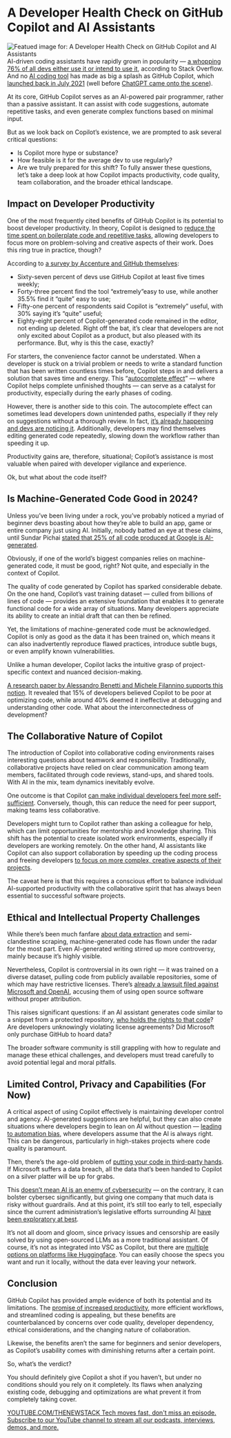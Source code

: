 # A Developer Health Check on GitHub Copilot and AI Assistants
![Featued image for: A Developer Health Check on GitHub Copilot and AI Assistants](https://cdn.thenewstack.io/media/2024/11/fd9615a1-pexels-divinetechygirl-1181287b-1024x576.jpg)
AI-driven coding assistants have rapidly grown in popularity — [a whopping 76% of all devs either use it or intend to use it](https://survey.stackoverflow.co/2024/ai#sentiment-and-usage-ai-select), according to Stack Overflow. And no [AI coding tool](https://thenewstack.io/top-5-code-completion-services/) has made as big a splash as GitHub Copilot, which [launched back in July 2021](https://thenewstack.io/github-copilot-a-powerful-controversial-autocomplete-for-developers/) (well before [ChatGPT came onto the scene](https://thenewstack.io/just-out-of-the-box-chatgpt-causing-waves-of-talk-concern/)).

At its core, GitHub Copilot serves as an AI-powered pair programmer, rather than a passive assistant. It can assist with code suggestions, automate repetitive tasks, and even generate complex functions based on minimal input.

But as we look back on Copilot’s existence, we are prompted to ask several critical questions:

- Is Copilot more hype or substance?
- How feasible is it for the average dev to use regularly?
- Are we truly prepared for this shift?
To fully answer these questions, let’s take a deep look at how Copilot impacts productivity, code quality, team collaboration, and the broader ethical landscape.

## Impact on Developer Productivity
One of the most frequently cited benefits of GitHub Copilot is its potential to boost developer productivity. In theory, Copilot is designed to [reduce the time spent on boilerplate code and repetitive tasks](https://graphite.dev/guides/github-copilot-productivity), allowing developers to focus more on problem-solving and creative aspects of their work. Does this ring true in practice, though?

According to [a survey by Accenture and GitHub themselves](https://github.blog/news-insights/research/research-quantifying-github-copilots-impact-in-the-enterprise-with-accenture/):

- Sixty-seven percent of devs use GitHub Copilot at least five times weekly;
- Forty-three percent find the tool “extremely”easy to use, while another 35.5% find it “quite” easy to use;
- Fifty-one percent of respondents said Copilot is “extremely” useful, with 30% saying it’s “quite” useful;
- Eighty-eight percent of Copilot-generated code remained in the editor, not ending up deleted.
Right off the bat, it’s clear that developers are not only excited about Copilot as a product, but also pleased with its performance. But, why is this the case, exactly?

For starters, the convenience factor cannot be understated. When a developer is stuck on a trivial problem or needs to write a standard function that has been written countless times before, Copilot steps in and delivers a solution that saves time and energy. This “[autocomplete effect](https://stackoverflow.com/questions/2083467/does-autocomplete-have-an-impact-on-code)” — where Copilot helps complete unfinished thoughts — can serve as a catalyst for productivity, especially during the early phases of coding.

However, there is another side to this coin. The autocomplete effect can sometimes lead developers down unintended paths, especially if they rely on suggestions without a thorough review. In fact, [it’s already happening and devs are noticing it](https://github.com/orgs/community/discussions/7323). Additionally, developers may find themselves editing generated code repeatedly, slowing down the workflow rather than speeding it up.

Productivity gains are, therefore, situational; Copilot’s assistance is most valuable when paired with developer vigilance and experience.

Ok, but what about the code itself?

## Is Machine-Generated Code Good in 2024?
Unless you’ve been living under a rock, you’ve probably noticed a myriad of beginner devs boasting about how they’re able to build an app, game or entire company just using AI. Initially, nobody batted an eye at these claims, until Sundar Pichai [stated that 25% of all code produced at Google is AI-generated](https://arstechnica.com/ai/2024/10/google-ceo-says-over-25-of-new-google-code-is-generated-by-ai/).

Obviously, if one of the world’s biggest companies relies on machine-generated code, it must be good, right? Not quite, and especially in the context of Copilot.

The quality of code generated by Copilot has sparked considerable debate. On the one hand, Copilot’s vast training dataset — culled from billions of lines of code — provides an extensive foundation that enables it to generate functional code for a wide array of situations. Many developers appreciate its ability to create an initial draft that can then be refined.

Yet, the limitations of machine-generated code must be acknowledged. Copilot is only as good as the data it has been trained on, which means it can also inadvertently reproduce flawed practices, introduce subtle bugs, or even amplify known vulnerabilities.

Unlike a human developer, Copilot lacks the intuitive grasp of project-specific context and nuanced decision-making.

[A research paper by Alessandro Benetti and Michele Filannino supports this notion](https://ceur-ws.org/Vol-3762/489.pdf%5C). It revealed that 15% of developers believed Copilot to be poor at optimizing code, while around 40% deemed it ineffective at debugging and understanding other code.
What about the interconnectedness of development?

## The Collaborative Nature of Copilot
The introduction of Copilot into collaborative coding environments raises interesting questions about teamwork and responsibility. Traditionally, collaborative projects have relied on clear communication among team members, facilitated through code reviews, stand-ups, and shared tools. With AI in the mix, team dynamics inevitably evolve.

One outcome is that Copilot [can make individual developers feel more self-sufficient](https://docs.kedehub.io/kede-manage/kede-copilot.html). Conversely, though, this can reduce the need for peer support, making teams less collaborative.

Developers might turn to Copilot rather than asking a colleague for help, which can limit opportunities for mentorship and knowledge sharing. This shift has the potential to create isolated work environments, especially if developers are working remotely. On the other hand, AI assistants like Copilot can also support collaboration by speeding up the coding process and freeing developers [to focus on more complex, creative aspects of their projects](https://www.deloitte.com/uk/en/Industries/technology/blogs/2024/the-future-of-coding-is-here-how-ai-is-reshaping-software-development.html).

The caveat here is that this requires a conscious effort to balance individual AI-supported productivity with the collaborative spirit that has always been essential to successful software projects.

## Ethical and Intellectual Property Challenges
While there’s been much fanfare [about data extraction](https://apryse.com/capabilities/extraction) and semi-clandestine scraping, machine-generated code has flown under the radar for the most part. Even AI-generated writing stirred up more controversy, mainly because it’s highly visible.

Nevertheless, Copilot is controversial in its own right — it was trained on a diverse dataset, pulling code from publicly available repositories, some of which may have restrictive licenses. There’s [already a lawsuit filed against Microsoft and OpenAI](https://www.theverge.com/2022/11/8/23446821/microsoft-openai-github-copilot-class-action-lawsuit-ai-copyright-violation-training-data), accusing them of using open source software without proper attribution.

This raises significant questions: if an AI assistant generates code similar to a snippet from a protected repository, [who holds the rights to that code](https://www.bloomberglaw.com/external/document/X4H9CFB4000000/copyrights-professional-perspective-ip-issues-with-ai-code-gener)? Are developers unknowingly violating license agreements? Did Microsoft only purchase GitHub to hoard data?

The broader software community is still grappling with how to regulate and manage these ethical challenges, and developers must tread carefully to avoid potential legal and moral pitfalls.

## Limited Control, Privacy and Capabilities (For Now)
A critical aspect of using Copilot effectively is maintaining developer control and agency. AI-generated suggestions are helpful, but they can also create situations where developers begin to lean on AI without question — [leading to automation bias](https://pmc.ncbi.nlm.nih.gov/articles/PMC3240751/), where developers assume that the AI is always right. This can be dangerous, particularly in high-stakes projects where code quality is paramount.

Then, there’s the age-old problem of [putting your code in third-party hands](https://www.compliancepoint.com/cyber-security/protecting-data-in-the-hands-of-a-3rd-party/). If Microsoft suffers a data breach, all the data that’s been handed to Copilot on a silver platter will be up for grabs.

This [doesn’t mean AI is an enemy of cybersecurity](https://www.businessinsuranceusa.com/news/technology/artificial-intelligence-cybersecurity-friend-foe-business-insurance/) — on the contrary, it can bolster cybersec significantly, but giving one company that much data is risky without guardrails. And at this point, it’s still too early to tell, especially since the current administration’s legislative efforts surrounding AI [have been exploratory at best](https://www.whitehouse.gov/briefing-room/statements-releases/2023/10/30/fact-sheet-president-biden-issues-executive-order-on-safe-secure-and-trustworthy-artificial-intelligence/).

It’s not all doom and gloom, since privacy issues and censorship are easily solved by using open-sourced LLMs as a more traditional assistant. Of course, it’s not as integrated into VSC as Copilot, but there are [multiple options on platforms like Huggingface](https://huggingface.co/deepseek-ai/DeepSeek-Coder-V2-Instruct). You can easily choose the specs you want and run it locally, without the data ever leaving your network.

## Conclusion
GitHub Copilot has provided ample evidence of both its potential and its limitations. The [promise of increased productivity](https://www.infoq.com/news/2024/09/copilot-developer-productivity/), more efficient workflows, and streamlined coding is appealing, but these benefits are counterbalanced by concerns over code quality, developer dependency, ethical considerations, and the changing nature of collaboration.

Likewise, the benefits aren’t the same for beginners and senior developers, as Copilot’s usability comes with diminishing returns after a certain point.

So, what’s the verdict?

You should definitely give Copilot a shot if you haven’t, but under no conditions should you rely on it completely. Its flaws when analyzing existing code, debugging and optimizations are what prevent it from completely taking cover.

[
YOUTUBE.COM/THENEWSTACK
Tech moves fast, don't miss an episode. Subscribe to our YouTube
channel to stream all our podcasts, interviews, demos, and more.
](https://youtube.com/thenewstack?sub_confirmation=1)